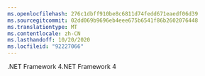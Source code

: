 ```yaml
---
ms.openlocfilehash: 276c1dbff910be8c6811d74fedd671eaedf06d39
ms.sourcegitcommit: 02dd069b9696eb4eee675b6541f86b2602076448
ms.translationtype: MT
ms.contentlocale: zh-CN
ms.lasthandoff: 10/20/2020
ms.locfileid: "92227066"
---
```

<span data-ttu-id="7671b-101">.NET Framework 4</span><span class="sxs-lookup"><span data-stu-id="7671b-101">.NET Framework 4</span></span>